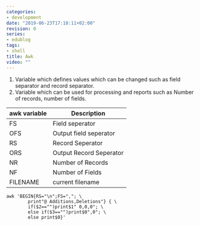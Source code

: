 ```yaml
---
categories:
- development
date: "2019-06-23T17:18:11+02:00"
revision: 0
series:
- edublog
tags:
- shell
title: Awk
video: ""
---
```


1. Variable which defines values which can be changed such as field separator and record separator.
2. Variable which can be used for processing and reports such as Number of records, number of fields.


awk variable | Description
--- | ---
FS  | Field seperator
OFS | Output field seperator
RS  | Record Seperator
ORS | Output Record Seperator
NR  | Number of Records
NF  | Number of Fields
FILENAME    | current filename

```
awk 'BEGIN{RS="\n";FS=","; \
        print"@ Additions,Deletions"} { \
        if($2=="")print$1" 0,0,0"; \
        else if($3=="")print$0",0"; \
        else print$0}'
```